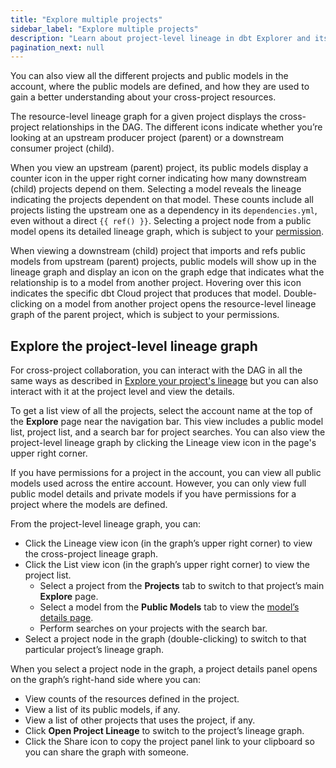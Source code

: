 ```yaml
---
title: "Explore multiple projects"
sidebar_label: "Explore multiple projects"
description: "Learn about project-level lineage in dbt Explorer and its uses."
pagination_next: null
---
```


You can also view all the different projects and public models in the account, where the public models are defined, and how they are used to gain a better understanding about your cross-project resources.

The resource-level lineage graph for a given project displays the cross-project relationships in the DAG. The different icons indicate whether you’re looking at an upstream producer project (parent) or a downstream consumer project (child).

When you view an upstream (parent) project, its public models display a counter icon in the upper right corner indicating how many downstream (child) projects depend on them. Selecting a model reveals the lineage indicating the projects dependent on that model. These counts include all projects listing the upstream one as a dependency in its `dependencies.yml`, even without a direct `{{ ref() }}`. Selecting a project node from a public model opens its detailed lineage graph, which is subject to your [permission](/docs/cloud/manage-access/enterprise-permissions).

<Lightbox src="/img/docs/collaborate/dbt-explorer/cross-project-lineage-parent.png" width="65%" width="80%" height="100" title="Cross-project lineage in a parent project"/>

When viewing a downstream (child) project that imports and refs public models from upstream (parent) projects, public models will show up in the lineage graph and display an icon on the graph edge that indicates what the relationship is to a model from another project. Hovering over this icon indicates the specific dbt Cloud project that produces that model. Double-clicking on a model from another project opens the resource-level lineage graph of the parent project, which is subject to your permissions.


<Lightbox src="/img/docs/collaborate/dbt-explorer/cross-project-lineage-child.png" width="65%" width="85%" height="100" title="Cross-project lineage in a child project"/>

## Explore the project-level lineage graph

For cross-project collaboration, you can interact with the DAG in all the same ways as described in [Explore your project's lineage](/docs/collaborate/explore-projects#project-lineage) but you can also interact with it at the project level and view the details. 

To get a list view of all the projects, select the account name at the top of the **Explore** page near the navigation bar. This view includes a public model list, project list, and a search bar for project searches. You can also view the project-level lineage graph by clicking the Lineage view icon in the page's upper right corner.

If you have permissions for a project in the account, you can view all public models used across the entire account. However, you can only view full public model details and private models if you have permissions for a project where the models are defined.

From the project-level lineage graph, you can:

- Click the Lineage view icon (in the graph’s upper right corner) to view the cross-project lineage graph.
- Click the List view icon (in the graph’s upper right corner) to view the project list.
    - Select a project from the **Projects** tab to switch to that project’s main **Explore** page.
    - Select a model from the **Public Models** tab to view the [model’s details page](/docs/collaborate/explore-projects#view-resource-details).
    - Perform searches on your projects with the search bar.
- Select a project node in the graph (double-clicking) to switch to that particular project’s lineage graph.

When you select a project node in the graph, a project details panel opens on the graph’s right-hand side where you can:

- View counts of the resources defined in the project.
- View a list of its public models, if any.
- View a list of other projects that uses the project, if any.
- Click **Open Project Lineage** to switch to the project’s lineage graph.
- Click the Share icon to copy the project panel link to your clipboard so you can share the graph with someone.

<LoomVideo id='606f02e1cce343eba7e1061d6273ff0a?t=1' />
